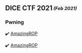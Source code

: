## DICE CTF 2021<sub><sup> *(Feb 2021)*</sup></sub>

### Pwning

:heavy_check_mark: [AmazingROP](https://github.com/ivanmedina/CTFs/tree/master/dice_ctf_2021/amazingROP)

:heavy_check_mark: [AmazingROP](https://github.com/ivanmedina/CTFs/tree/master/dice_ctf_2021/babyrop)

